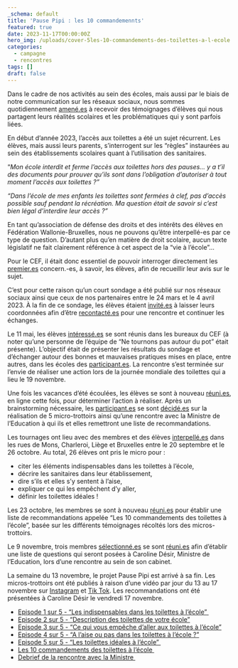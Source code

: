 ```yaml
---
_schema: default
title: 'Pause Pipi : les 10 commandemennts'
featured: true
date: 2023-11-17T00:00:00Z
hero_img: /uploads/cover-5les-10-commandements-des-toilettes-a-l-ecole.png
categories:
  - campagne
  - rencontres
tags: []
draft: false
---
```

Dans le cadre de nos activités au sein des écoles, mais aussi par le biais de notre communication sur les réseaux sociaux, nous sommes quotidiennement [amené.es](http://xn--amen-epa.es) à recevoir des témoignages d’élèves qui nous partagent leurs réalités scolaires et les problématiques qui y sont parfois liées.

En début d’année 2023, l’accès aux toilettes a été un sujet récurrent. Les élèves, mais aussi leurs parents, s’interrogent sur les “règles” instaurées au sein des établissements scolaires quant à l’utilisation des sanitaires.

“*Mon école interdit et ferme l’accès aux toilettes hors des pauses… y a t’il des documents pour prouver qu’ils sont dans l’obligation d’autoriser à tout moment l’accès aux toilettes ?”*

*“Dans l’école de mes enfants les toilettes sont fermées à clef, pas d’accès possible sauf pendant la récréation. Ma question était de savoir si c’est bien légal d’interdire leur accès ?”*

En tant qu’association de défense des droits et des intérêts des élèves en Fédération Wallonie-Bruxelles, nous ne pouvons qu’être interpellé-es par ce type de question. D’autant plus qu’en matière de droit scolaire, aucun texte législatif ne fait clairement référence à cet aspect de la “vie à l’école”...

Pour le CEF, il était donc essentiel de pouvoir interroger directement les [premier.es](http://premier.es) concern.-es, à savoir, les élèves, afin de recueillir leur avis sur le sujet.&nbsp;

C’est pour cette raison qu’un court sondage a été publié sur nos réseaux sociaux ainsi que ceux de nos partenaires entre le 24 mars et le 4 avril 2023. À la fin de ce sondage, les élèves étaient [invité.es](http://xn--invit-fsa.es) à laisser leurs coordonnées afin d’être [recontacté.es](http://xn--recontact-j4a.es) pour une rencontre et continuer les échanges.&nbsp;

Le 11 mai, les élèves [intéressé.es](http://xn--intress-dyae.es) se sont réunis dans les bureaux du CEF (à noter qu’une personne de l’équipe de “Ne tournons pas autour du pot” était présente). L’objectif était de présenter les résultats du sondage et d’échanger autour des bonnes et mauvaises pratiques mises en place, entre autres, dans les écoles des [participant.es](http://participant.es). La rencontre s’est terminée sur l’envie de réaliser une action lors de la journée mondiale des toilettes qui a lieu le 19 novembre.&nbsp;

Une fois les vacances d’été écoulées, les élèves se sont à nouveau [réuni.es](http://xn--runi-bpa.es), en ligne cette fois, pour déterminer l’action à réaliser. Après un brainstorming nécessaire, les [participant.es](http://participant.es) se sont [décidé.es](http://xn--dcid-bpad.es) sur la réalisation de 5 micro-trottoirs ainsi qu’une rencontre avec la Ministre de l’Education à qui ils et elles remettront une liste de recommandations.&nbsp;

Les tournages ont lieu avec des membres et des élèves [interpellé.es](http://xn--interpell-j4a.es) dans les rues de Mons, Charleroi, Liège et Bruxelles entre le 20 septembre et le 26 octobre. Au total, 26 élèves ont pris le micro pour :&nbsp;

* citer les éléments indispensables dans les toilettes à l’école,
* décrire les sanitaires dans leur établissement,&nbsp;
* dire s’ils et elles s’y sentent à l’aise,&nbsp;
* expliquer ce qui les empêchent d’y aller,
* définir les toilettes idéales !

Les 23 octobre, les membres se sont à nouveau [réuni.es](http://xn--runi-bpa.es) pour établir une liste de recommandations appelée “Les 10 commandements des toilettes à l’école”, basée sur les différents témoignages récoltés lors des micros-trottoirs.&nbsp;

Le 9 novembre, trois membres [sélectionné.es](http://xn--slectionn-b4ai.es) se sont [réuni.es](http://xn--runi-bpa.es) afin d’établir une liste de questions qui seront posées à Caroline Désir, Ministre de l’Education, lors d’une rencontre au sein de son cabinet.&nbsp;

La semaine du 13 novembre, le projet Pause Pipi est arrivé à sa fin. Les micros-trottoirs ont été publiés à raison d’une vidéo par jour du 13 au 17 novembre sur [Instagram](https://www.instagram.com/cef_belgique/) et [Tik Tok](https://www.tiktok.com/@cef_belgique). Les recommandations ont été présentées à Caroline Désir le vendredi 17 novembre.&nbsp;

* [Episode 1 sur 5 - “Les indispensables dans les toilettes à l’école”&nbsp;](https://www.instagram.com/p/Czl86IDtCyH/)
* [Episode 2 sur 5 - “Description des toilettes de votre école”](https://www.instagram.com/p/Czohrs5NoHt/)
* [Episode 3 sur 5 - “Ce qui vous empêche d’aller aux toilettes à l’école”](https://www.instagram.com/p/CzrGf5hNUeq/)
* [Episode 4 sur 5 - “A l’aise ou pas dans les toilettes à l’école ?”](https://www.instagram.com/p/CztrO9BtF3I/)
* [Episode 5 sur 5 - “Les toilettes idéales à l’école”&nbsp;](https://www.instagram.com/p/CzwQHWqN9yi/)
* [Les 10 commandements des toilettes à l’école&nbsp;](https://res.cloudinary.com/cefasbl/image/upload/v1699956851/endhwfnulz3fgntihr1x.pdf)
* [Debrief de la rencontre avec la Ministre&nbsp;](https://www.instagram.com/p/Czy00duLBdL/)